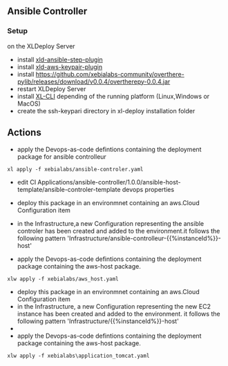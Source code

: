 ## Ansible Controller

### Setup
on the XLDeploy Server
* install [xld-ansible-step-plugin](https://github.com/xebialabs-community/xld-ansible-step-plugin/releases/download/v1.1.0-rc.7/xld-ansible-step-plugin-1.1.0-rc.7.xldp)
* install [xld-aws-keypair-plugin](./plugins/xld-aws-keypair-plugin-0.0.1.jar)
* install https://github.com/xebialabs-community/overthere-pylib/releases/download/v0.0.4/overtherepy-0.0.4.jar
* restart XLDeploy Server
* install [XL-CLI](https://dist.xebialabs.com/public/xl-cli/9.6.2/) depending of the running platform (Linux,Windows or MacOS)
* create the ssh-keypari directory in xl-deploy installation folder

## Actions
* apply the Devops-as-code defintions containing the deployment package for ansible controlleur

```
xl apply -f xebialabs/ansible-controler.yaml
``` 
* edit CI Applications/ansible-controller/1.0.0/ansible-host-template/ansible-controler-template devops properties
* deploy this package in an environmnet containing an aws.Cloud Configuration item
* in the Infrastructure,a new Configuration representing the ansible controler has been created and added to the environment.it follows the following pattern 'Infrastructure/ansible-controlleur-{{%instanceId%}}-host' 

* apply the Devops-as-code defintions containing the deployment package containing the aws-host package. 

```
xlw apply -f xebialabs/aws_host.yaml
``` 
* deploy this package in an environmnet containing an aws.Cloud Configuration item
* in the Infrastructure, a new Configuration representing the new EC2 instance has been created and added to the environment. it follows the following pattern 'Infrastructure/{{%instanceId%}}-host' 
* 
* apply the Devops-as-code defintions containing the deployment package containing the aws-host package. 

```
xlw apply -f xebialabs\application_tomcat.yaml
``` 




